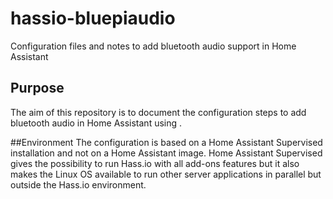 # hassio-bluepiaudio
Configuration files and notes to add bluetooth audio support in Home Assistant

## Purpose
The aim of this repository is to document the configuration steps to add bluetooth audio in Home Assistant using .

##Environment
The configuration is based on a Home Assistant Supervised installation and not on a Home Assistant image. Home Assistant Supervised gives the possibility to run Hass.io with all add-ons features but it also makes the Linux OS available to run other server applications in parallel but outside the Hass.io environment.

